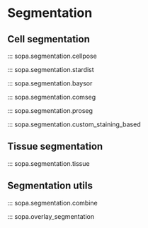 # Segmentation

## Cell segmentation

::: sopa.segmentation.cellpose

::: sopa.segmentation.stardist

::: sopa.segmentation.baysor

::: sopa.segmentation.comseg

::: sopa.segmentation.proseg

::: sopa.segmentation.custom_staining_based

## Tissue segmentation

::: sopa.segmentation.tissue

## Segmentation utils

::: sopa.segmentation.combine

::: sopa.overlay_segmentation
